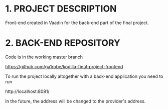 # 1. PROJECT DESCRIPTION

Front-end created in Vaadin for the back-end part of the final project.

# 2. BACK-END REPOSITORY

Code is in the working master branch

https://github.com/ga1robe/kodilla-final-project-frontend

To run the project locally altogether with a back-end application you need to run

http://localhost:8081/

In the future, the address will be changed to the provider's address. 